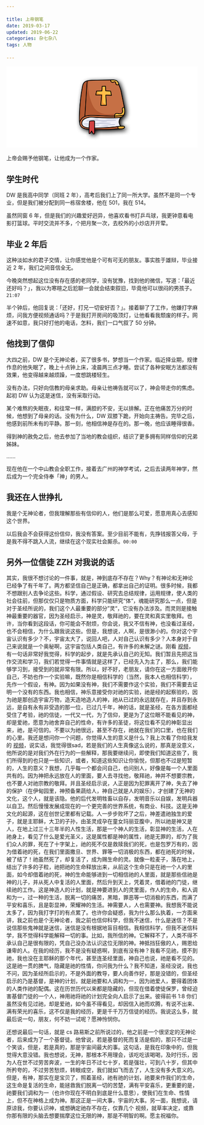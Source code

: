 ```yaml
---

title: 上帝钢笔  
date: 2019-03-17  
updated: 2019-06-22
categories: 杂七杂八
tags: 人物  

---
```


![catholicism](zdw/catholicism.png)

上帝会赐予他钢笔，让他成为一个作家。

<!-- more -->

## 学生时代

DW 是我高中同学（同班 2 年），高考后我们上了同一所大学。虽然不是同一个专业，但是我们被分配到同一栋宿舍楼，他在 501，我在 514。

虽然同窗 6 年，但是我们的兴趣爱好迥异，他喜欢看书打乒乓球，我更钟意看电影打篮球。平时交流并不多，个把月聚一次，去校外的小炒店开开荤。


## 毕业 2 年后

这种淡如水的君子交情，让你感觉他是个可有可无的朋友。事实胜于雄辩，毕业接近 2 年，我们之间音信全无。

今晚突然想起这位没有存在感的老同学，没有犹豫，找到他的微信，写道：「最近还好吗？」，我以为寒暄之后尬聊一会就会结束叙旧，毕竟他可以很闷的男孩子。`21:07`

半个钟后，他回复说：「还好，打兄一切安好否？」。接着聊了了工作，他嫌打字麻烦，问我方便视频通话吗？于是我打开房间的吸顶灯，让他看看我颓废的样子。网速不如意，我只好打他的电话，怎料，我们一口气叙了 50 分钟。


## 他找到了信仰

大四之前，DW 是个无神论者，买了很多书，梦想当一个作家。临近择业期，规律作息的他失眠了，晚上十点钟上床，凌晨两三点才睡。尝试了各种安眠方法都没有效果，他变得越来越烦躁，一度想跳楼轻生。

没有办法，只好向信教的母亲求助。母亲让他祷告就可以了，神会带走你的焦虑。起初 DW 认为这是迷信，没有采取行动。

某个难熬的失眠夜，和往常一样，满腔的不安，无以排解。正在他痛苦万分的时候，他想到了母亲的话。没有为什么，DW 双膝下跪，开始向主祷告。完毕之后，他感到前所未有的平静。那一刻，他相信神是存在的。那一晚，他应该睡得很香。

得到神的赦免之后，他去参加了当地的教会组织，结识了更多拥有同样信仰的兄弟姊妹。

……

现在他在一个中山教会全职工作，接着去广州的神学考试，之后去读两年神学，然后成为一个完全侍奉「神」的男人。


## 我还在人世挣扎

我是个无神论者，但我理解那些有信仰的人，他们是那么可爱，愿意用真心去感知这个世界。

以后我会不会获得这份信仰，我没有答案。至少目前不能有，先挣钱报答父母，于是我不得不跳入人流，继续在这个现实社会厮杀。`00:00`



## 另外一位信徒 ZZH 对我说的话

其实，我很不想讨论的一件事，就是，神到底存不存在？Why？有神论和无神论已经争了有千年了。两方都坚信自己是正确，都拿出自己的证明。很多时候，我都不想跟别人去争论这些。科学，通过假设、研究去总结规律，运用规律，使人类的社会往前，但那仅仅只是物质方面，科学只能研究“体“，魂能研究那么一点，但是对于圣经所说的，我们这个人最重要的部分”灵“，它没有办法涉及。而灵则是接触神最重要的器官，因为圣经启示，神是灵，敬拜祂的，要在灵和真实里敬拜。也许，当你看到这段话，你可能会不耐烦，你会说，我又不信有神，也没看过圣经，也不会相信，为什么跟我说这些。但是，我想说，人啊，是很渺小的。你对这个宇宙认识有多少？不，宇宙太大了，说回人吧，人对自己认识有多少？人本身对于自己来说就是一个奥秘啊，这宇宙包括人类自己，有许多的未解之谜。刚看 [视频](https://www.bilibili.com/video/av47286543)，有一句话非常好我觉得，科学的起步，就是先承认自己的无知。我们暂且先把这当作交流和学习，我们若觉得一件事情就是这样了，已经先入为主了，那么，我们能够学习到，接受到的就非常有限。所以，好不好，老朋友，请你在这一方面敞开你自己，不妨也作一个实验嘛，既然你是相信科学的（当然，我本人也相信科学），先作一个假设，有神。因为如果没有神，我们不需要作这个实验，我们不需要去证明一个没有的东西。我也相信，神乐意接受你对祂的实验，祂是经的起察验的，因为祂是那创造宇宙万物，造天造地造人的神，祂从已过的永远就存在，并且存到永远，是自有永有非受造的那一位，已过几千年，神的话，就是圣经，在各方面都经受住了考验，祂的信徒，一代又一代，为了信仰，更是为了这位眼不能看见的神，却是爱祂，愿意为祂舍弃自己的性命，有许多的圣徒，将这位看不见的神彰显出来，祂，是可信的。不要以为祂很远，甚至不存在，祂就在我们的口里，也在我们的心里。我还是想问你一个问题，你觉得人生的意义是什么？我上次看了你给我发的 [视频](https://www.bilibili.com/video/av49769417)，说实话，我觉得很sad，若是我们的人生真像这么说的，那真是没意义，他所说的是对我们外在行为的一些解释，那我要继续问，即使我们知道这些了，我们所得到的也只是一些知识，或者，知道这些知识让你愉悦，但那也不过是短暂的，人生的意义？我想，几乎每一个都会问自己，也问别人，好像是每一个人里面共有的。因为神把永远放在人的里面，要人去寻找他，敬拜祂，神并不想要宗教，也不要人对祂宗教的敬拜。并且圣经启示说，人正是因为犯罪离开了神，失去了神的保护（在伊甸园里，神预备果蔬给人，神自己就是人的娱乐），才创建了无神的文化，这个人，就是该隐。他的后代发明牲畜以自存，发明音乐以自娱，发明兵器以自卫。然后慢慢发展成现在的一个更完善的世界系统，有商业、科技。这是无神文化的起源，这在创世记里都有记载。人一步步败坏了之后，神差遣祂独生的爱子，就是主耶稣，大卫的子孙，由圣灵成孕在童女玛丽亚腹中，所以祂是神又是人，在地上过三十三年半的人性生活，那是一个神人的生活，彰显神的生活，人在祂身上，看见了什么是爱光圣义，这是属性都是神的属性，祂是无罪的，却为了我们众人的罪，死在了十字架上，祂的死不仅是救赎我们的死，也是包罗万有的，因为借着祂的死，在我们里面撒旦、世界、罪等一切消极的东西，都在祂死的时候，被了结了！祂虽然死了，却复活了，成为赐生命的灵。就像一粒麦子，落在地上，结出了许多的子粒，祂把祂的生命释放出来，从前这个生命只是在祂一个人的里面，如今却借着祂的死，神的生命能够进到一切相信祂的人里面，就是那些信祂是神的儿子，并从死人中复活的人里面，然后升到天上，凭着灵，借着祂的门徒，继续祂的工作。这是神造人的计划，就是神要进到人的灵里面，作人的生命，和人调和为一，过一种的生活，脱离一切的痛苦，黑暗，罪恶等一切消极的东西，而满了平安和喜乐，且是彰显神，荣耀神的生活。神需要人，人也需要神。我想我不能说太多了，因为我打字打的有点累了。也许你会疑惑，我为什么那么执着，一方面来讲，我之前也是个无神论者，我之前也信仰科学，但我不迷信，什么是迷信？不是说信那些鬼神就是迷信，迷信是没有根据地盲目相信。我相信科学，但我不迷信科学，我不觉得科学能解释一切的事。比如，我所信的神。它解释不了，人类不得不承认自己是很有限的，凭自己没办法认识这位无限的神。神抵挡狂傲的人，赐恩给谦卑的人。在我的经历，我不是没有疑惑啊，到底有没有神？我看不见祂，摸不到祂，我也没在主耶稣的那个年代，甚至连圣经里面，神自己也说，祂是看不见的。这是祂一贯的脾气，隐藏是祂的性情，你问我为什么？我不知道，圣经没说，我也不问，因为圣经所启示的，不是外面的教导，要人向善作好，那是没错的，但圣经启示的乃是基督，是神的计划，就是祂要和人调和为一，因为祂爱人，要得着团体的人类作祂的配偶。这在历世历代以来都是隐藏的，但现在借着使徒保罗，曾经迫害基督门徒的一个人，神用祂将祂的计划完全向人启示了出来。彼得前书 1:8 你们虽然没有见过祂，却是爱祂，如今虽不得看见，却因信入祂而欢腾，有说不出来、满有荣光的喜乐，这不仅是我的经历，更是千千万万信徒的经历。我说这么多，就最后说一句，朋友，何不妨一试呢？愿神怜悯你。

还想说最后一句话，就是 cs 路易斯之前所说过的，他之前是一个很坚定的无神论者，后来成为了一个基督徒。他曾说，若是基督的死而复活是假的，那只不过是一个笑谈，但是，若是真的，那是宇宙间最大的事。这句话，是我在印象中的，但我觉得大意没错。我也想说，无神，那根本不用理会，该吃吃该喝喝，及时行乐，因为人在世不过劳苦奔波，一生的年日不过七十岁，若是强壮，可到八十岁，但其中所矜夸的，不过劳苦愁烦，转眼成空，我们就如飞而去了，人生没有多大意义的。但是，有神，那实在是宝贝了，照着圣经，祂有祂的计划，祂要来作我们的生命，这生命是复活的生命，能拯救我们脱离一切的苦楚，满有平安喜乐，更重要的是，祂要我们调和为一（也许你现在不明白到底是什么意思），使我们在生命、性情上，但不在神格上成为神。那这正是一间大事，宇宙的大事。另一面，我想说，请原谅我，你要认识神，或想确定祂存不存在，仅靠几个 视频，就草率决定，或靠你那有限的头脑去想要揣摩这位无限的神，那是不明智的啊。愿主祝福你。



